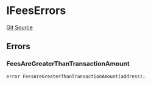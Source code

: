 # IFeesErrors
[Git Source](https://github.com/thrackle-io/tron/blob/bb9fb29098b7e62d948f810420d516cd6ca78012/src/common/IErrors.sol)


## Errors
### FeesAreGreaterThanTransactionAmount

```solidity
error FeesAreGreaterThanTransactionAmount(address);
```

